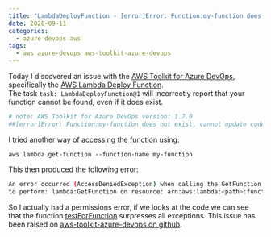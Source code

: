 ```yaml
---
title: "LambdaDeployFunction - [error]Error: Function:my-function does not exist, cannot update code only"
date: 2020-09-11
categories:
  - azure devops aws
tags:
  - aws azure-devops aws-toolkit-azure-devops
---
```


Today I discovered an issue with the [AWS Toolkit for Azure DevOps](https://aws.amazon.com/vsts/), specifically the [AWS Lambda Deploy Function](https://docs.aws.amazon.com/vsts/latest/userguide/lambda-deploy.html).  
The task `task: LambdaDeployFunction@1` will incorrectly report that your function cannot be found, even if it does exist.  

```bash
# note: AWS Toolkit for Azure DevOps version: 1.7.0
##[error]Error: Function:my-function does not exist, cannot update code only
```

I tried another way of accessing the function using: 
```
aws lambda get-function --function-name my-function
```

This then produced the following error:  
```bash
An error occurred (AccessDeniedException) when calling the GetFunction operation: User: arn:aws:sts::myrole is not authorized
to perform: lambda:GetFunction on resource: arn:aws:lambda:<path>:function:my-function
```

So I actually had a permissions error, if we looks at the code we can see that the function [testForFunction](https://github.com/aws/aws-toolkit-azure-devops/blob/5c3ea378838f82e7aa81842404d944138f033ed3/Tasks/LambdaDeployFunction/TaskOperations.ts#L212) surpresses all exceptions.
This issue has been raised on [aws-toolkit-azure-devops on github](https://github.com/aws/aws-toolkit-azure-devops/issues/371).